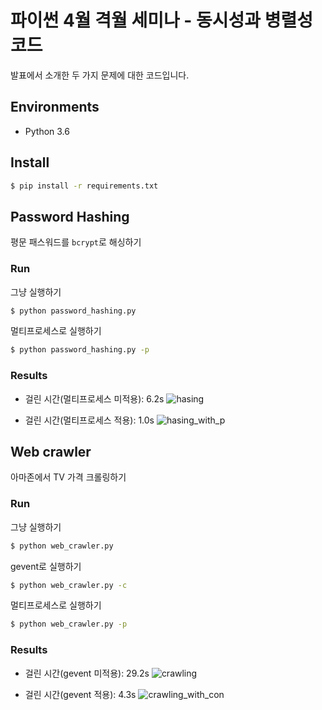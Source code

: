 # 파이썬 4월 격월 세미나 - 동시성과 병렬성 코드
발표에서 소개한 두 가지 문제에 대한 코드입니다.

## Environments
- Python 3.6

## Install
```bash
$ pip install -r requirements.txt
```

## Password Hashing
평문 패스워드를 `bcrypt`로 해싱하기

### Run
그냥 실행하기
```bash
$ python password_hashing.py
```

멀티프로세스로 실행하기
```bash
$ python password_hashing.py -p
```

### Results
- 걸린 시간(멀티프로세스 미적용): 6.2s
![hasing](images/hashing.gif)

- 걸린 시간(멀티프로세스 적용): 1.0s
![hasing_with_p](images/hashing_with_p.gif)

## Web crawler
아마존에서 TV 가격 크롤링하기

### Run
그냥 실행하기
```bash
$ python web_crawler.py
```

gevent로 실행하기
```bash
$ python web_crawler.py -c
```

멀티프로세스로 실행하기
```bash
$ python web_crawler.py -p
```

### Results
- 걸린 시간(gevent 미적용): 29.2s
![crawling](images/crawling.gif)

- 걸린 시간(gevent 적용): 4.3s
![crawling_with_con](images/crawling_with_con.gif)